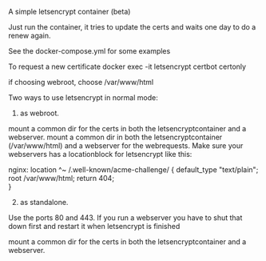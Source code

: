 A simple letsencrypt container (beta)

Just run the container, it tries to update the certs and waits one day to do a renew again.

See the docker-compose.yml for some examples

To request a new certificate
docker exec -it letsencrypt certbot certonly

if choosing webroot, choose /var/www/html

Two ways to use letsencrypt in normal mode:

1. as webroot.

mount a common dir for the certs in both the letsencryptcontainer and a webserver.
mount a common dir in both the letsencryptcontainer (/var/www/html) and a webserver for the webrequests. Make sure your webservers has a locationblock for letsencrypt like this:

nginx:
location ^~ /.well-known/acme-challenge/ {
default_type "text/plain";
root /var/www/html;
return 404;  
}

2. as standalone.

Use the ports 80 and 443. If you run a webserver you have to shut that down first and restart it when letsencrypt is finished

mount a common dir for the certs in both the letsencryptcontainer and a webserver.
